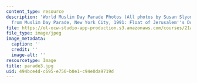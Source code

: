 ```yaml
---
content_type: resource
description: 'World Muslim Day Parade Photos (All photos by Susan Slyomovics): Photos
  from Muslim Day Parade, New York City, 1991: Float of Jerusalem''s Dome of the Rock.'
file: https://ol-ocw-studio-app-production.s3.amazonaws.com/courses/21a-453-anthropology-of-the-middle-east-spring-2004/494bce4dc695e750b0e1c94e0da9719d_parade3.jpg
file_type: image/jpeg
image_metadata:
  caption: ''
  credit: ''
  image-alt: ''
resourcetype: Image
title: parade3.jpg
uid: 494bce4d-c695-e750-b0e1-c94e0da9719d
---
```

